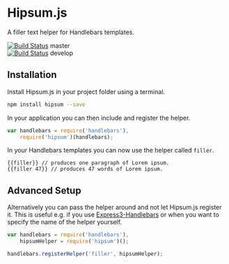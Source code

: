 Hipsum.js
================

A filler text helper for Handlebars templates.

[![Build Status](https://travis-ci.org/MarcDiethelm/Hipsum.js.png?branch=master)](https://travis-ci.org/MarcDiethelm/Hipsum.js) master<br>
[![Build Status](https://travis-ci.org/MarcDiethelm/Hipsum.js.png?branch=develop)](https://travis-ci.org/MarcDiethelm/Hipsum.js) develop

## Installation

Install Hipsum.js in your project folder using a terminal.

```Bash
npm install hipsum --save
```

In your application you can then include and register the helper.

```js
var handlebars = require('handlebars'),
    require('hipsum')(handlebars);
```

In your Handlebars templates you can now use the helper called `filler`.

```Handlebars
{{filler}} // produces one paragraph of Lorem ipsum.
{{filler 47}} // produces 47 words of Lorem ipsum.
```

## Advanced Setup

Alternatively you can pass the helper around and not let Hipsum.js register it. This is useful e.g. if you use
[Express3-Handlebars](https://github.com/ericf/express3-handlebars) or when you want to specify the name of the helper
yourself. 

```js
var handlebars = require('handlebars'),
    hipsumHelper = require('hipsum')();

handlebars.registerHelper('filler', hipsumHelper);
```